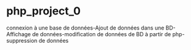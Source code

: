 # php_project_0
connexion à une base de données-Ajout de données dans une BD-Affichage de données-modification de données de BD à partir de php-suppression de données
